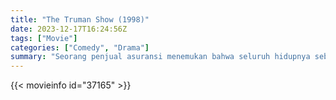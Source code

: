 ```yaml
---
title: "The Truman Show (1998)"
date: 2023-12-17T16:24:56Z
tags: ["Movie"]
categories: ["Comedy", "Drama"]
summary: "Seorang penjual asuransi menemukan bahwa seluruh hidupnya sebenarnya adalah sebuah acara TV realitas."
---
```




<mux-player stream-type="on-demand"
src="https://kp3d-my.sharepoint.com/personal/ryoo_kp3d_onmicrosoft_com/_layouts/15/download.aspx?share=EbN36fnWnKNCi5QXThHhS4YBFvTY7E8o3z0o4D-j9G2XEg" prefer-playback="mse" controls>

</mux-player>


{{< movieinfo id="37165" >}}

<script src="https://cdn.jsdelivr.net/npm/@mux/mux-player"></script>

 <script type="application/ld+json ">
{
"@context": "https://schema.org/",
"@type": "VideoObject",
"name": "The Truman Show (1998)",
"contentUrl": "https://stream.mux.com/V6l02LSW2QbuwdSW2uAb9lxckFecg2U00YWIKWj3vDor8.m3u8",
"thumbnailUrl": "https://www.themoviedb.org/t/p/original/e8rNsJBrOsspbdC9TLbZtZm9npX.jpg?width=314&fit_mode=preserve&time=25",
"uploadDate": "2023-12-17T16:24:56Z",
}

</script>